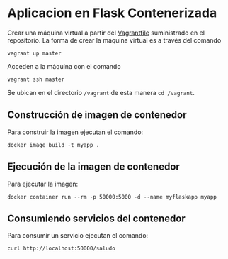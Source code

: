 # Aplicacion en Flask Contenerizada

Crear una máquina virtual a partir del [Vagrantfile](Vagrantfile) suministrado en el repositorio. 
La forma de crear la máquina virtual es a través del comando

```
vagrant up master
```

Acceden a la máquina con el comando 

```
vagrant ssh master
```

Se ubican en el directorio `/vagrant` de esta manera `cd /vagrant`.

## Construcción de imagen de contenedor

Para construir la imagen ejecutan el comando:

```
docker image build -t myapp .
```

## Ejecución de la imagen de contenedor

Para ejecutar la imagen:

```
docker container run --rm -p 50000:5000 -d --name myflaskapp myapp
```

## Consumiendo servicios del contenedor

Para consumir un servicio ejecutan el comando:

```
curl http://localhost:50000/saludo
```
